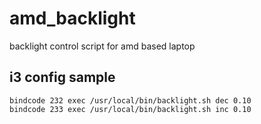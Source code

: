 # amd_backlight
backlight control script for amd based laptop

## i3 config sample
```
bindcode 232 exec /usr/local/bin/backlight.sh dec 0.10
bindcode 233 exec /usr/local/bin/backlight.sh inc 0.10
```

